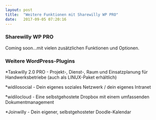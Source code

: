 ```yaml
---
layout: post
title:  "Weitere Funktionen mit Sharewilly WP PRO"
date:   2017-09-05 07:20:16
---
```



### Sharewilly WP PRO

Coming soon...mit vielen zusätzlichen Funktionen und Optionen.

### Weitere WordPress-Plugins

*Taskwilly 2.0 PRO - Projekt-, Dienst-, Raum und Einsatzplanung für Handwerksbetriebe (auch als LINUX-Paket erhältlich)

*widilosocial - Dein eigenes soziales Netzwerk / dein eigenes Intranet

*widilocloud - Eine selbstgehostete Dropbox mit einem umfassenden Dokumentmanagement

*Joinwilly - Dein eigener, selbstgehosteter Doodle-Kalendar
